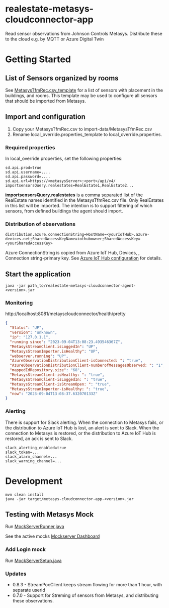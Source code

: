 # realestate-metasys-cloudconnector-app
Read sensor observations from Johnson Controls Metasys. Distribute these to the cloud e.g. by MQTT or Azure Digital Twin

# Getting Started

## List of Sensors organized by rooms
See [MetasysTfmRec.csv_template](./MetasysTfmRec.csv_template) for a list of sensors with placement in the buildings, and rooms.
This template may be used to configure all sensors that should be imported from Metasys. 

## Import and configuration
1. Copy your MetasysTfmRec.csv to import-data/MetasysTfmRec.csv
2. Rename local_override.properties_template to local_override.properties.

### Required properties
In local_override.properties, set the following properties:
```
sd.api.prod=true
sd.api.username=....
sd.api.password=....
sd.api.url=https://<metasysServer>:<port>/api/v4/
importsensorsQuery.realestates=RealEstate1,RealEstate2...
```
**importsensorsQuery.realestates** is a comma separated list of the RealEstate names identified in the MetasysTfmRec.csv file. Only RealEstates in this list will be imported.
The intention is to support filtering of which sensors, from defined buildings the agent should import.


### Distribution of observations
```
distribution.azure.connectionString=HostName=<yourIoTHub>.azure-devices.net;SharedAccessKeyName=iothubowner;SharedAccessKey=<yourSharedAccessKey>
```
Azure ConnectionString is copied from Azure IoT Hub, Devices, <yourDevice>, Connection string-primary key. 
See [Azure IoT Hub configuration](https://github.com/Cantara/realestate-azure-client-lib) for details.

## Start the application
```
java -jar path_to/realestate-metasys-cloudconnector-agent-<version>.jar
```

### Monitoring
http://localhost:8081/metayscloudconnector/health/pretty
```json
{
  "Status": "UP",
  "version": "unknown",
  "ip": "127.0.1.1",
  "running since": "2023-09-04T13:08:23.493546367Z",
  "MetasysStreamClient.isLoggedIn": "UP",
  "MetasysStreamImporter.isHealthy": "UP",
  "webserver.running": "UP",
  "AzureObservationDistributionClient-isConnected: ": "true",
  "AzureObservationDistributionClient-numberofMessagesObserved: ": "1",
  "mappedIdRepository.size": "68",
  "MetasysStreamClient-isHealthy: ": "true",
  "MetasysStreamClient-isLoggedIn: ": "true",
  "MetasysStreamClient-isStreamOpen: ": "true",
  "MetasysStreamImporter-isHealthy: ": "true",
  "now": "2023-09-04T13:08:37.632070133Z"
}
```

### Alerting
There is support for Slack alerting.
When the connection to Metasys fails, or the distribution to Azure IoT Hub is lost, an alert is sent to Slack.
When the connection to Metasys is restored, or the distribution to Azure IoT Hub is restored, an ack is sent to Slack.
```
slack_alerting_enabled=true
slack_token=...
slack_alarm_channel=...
slack_warning_channel=...
```

# Development

```
mvn clean install
java -jar target/metasys-cloudconnector-app-<version>.jar
```

## Testing with Metasys Mock
Run  [MockServerRunner.java](src/test/java/no/cantara/realestate/metasys/cloudconnector/MockServerRunner.java)

See the active mocks [Mockserver Dashboard](http://localhost:1080/mockserver/dashboard)


### Add Login mock

Run  [MockServerSetup.java](src/test/java/no/cantara/realestate/metasys/cloudconnector/MockServerSetup.java)


### Updates
* 0.8.3 - StreamPocClient keeps stream flowing for more than 1 hour, with separate userid
* 0.7.0 - Support for Streming of sensors from Metasys, and distributing these observations.

